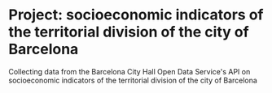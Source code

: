 # Project: socioeconomic indicators of the territorial division of the city of Barcelona

Collecting data from the Barcelona City Hall Open Data Service's API on socioeconomic indicators of the territorial division of the city of Barcelona
